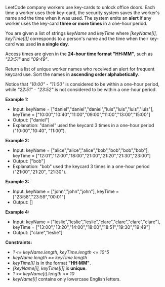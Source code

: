 LeetCode company workers use key-cards to unlock office doors. Each time a worker uses their key-card, the security
system saves the worker's name and the time when it was used. The system emits an **alert** if any worker uses the 
key-card **three or more times** in a one-hour period.

You are given a list of strings _keyName_ and _keyTime_ where _[keyName[i], keyTime[i]]_ corresponds to a person's name
and the time when their key-card was used **in a single day**.

Access times are given in the **24-hour time format "HH:MM"**, such as _"23:51"_ and _"09:49"_.

Return a list of unique worker names who received an alert for frequent keycard use. Sort the names in **ascending order
alphabetically**.

Notice that _"10:00"_ - _"11:00"_ is considered to be within a one-hour period, while _"22:51"_ - _"23:52"_ is not
considered to be within a one-hour period.

**Example 1:**

- Input: keyName = ["daniel","daniel","daniel","luis","luis","luis","luis"], keyTime = ["10:00","10:40","11:00","09:00","11:00","13:00","15:00"]
- Output: ["daniel"]
- Explanation: "daniel" used the keycard 3 times in a one-hour period ("10:00","10:40", "11:00").

**Example 2:**

- Input: keyName = ["alice","alice","alice","bob","bob","bob","bob"], keyTime = ["12:01","12:00","18:00","21:00","21:20","21:30","23:00"]
- Output: ["bob"]
- Explanation: "bob" used the keycard 3 times in a one-hour period ("21:00","21:20", "21:30").

**Example 3:**

- Input: keyName = ["john","john","john"], keyTime = ["23:58","23:59","00:01"]
- Output: []

**Example 4:**

- Input: keyName = ["leslie","leslie","leslie","clare","clare","clare","clare"], keyTime = ["13:00","13:20","14:00","18:00","18:51","19:30","19:49"]
- Output: ["clare","leslie"]

**Constraints:**

- _1 <= keyName.length, keyTime.length <= 10^5_
- _keyName.length == keyTime.length_
- _keyTime[i]_ is in the format **"HH:MM"**.
- _[keyName[i], keyTime[i]]_ is **unique**.
- _1 <= keyName[i].length <= 10_
- _keyName[i]_ contains only lowercase English letters.